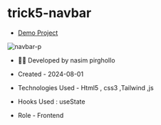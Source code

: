 # trick5-navbar
- [Demo Project](https://nasim1380p.github.io/trick5-navbar/)

  
![navbar-p](https://github.com/Nasim1380p/trick5-navbar/assets/155636802/90f6de9c-6c32-4144-bdf7-964c49b45fea)


- 👩‍🎓 Developed by nasim pirghollo

- Created - 2024-08-01

- Technologies Used - Html5 , css3 ,Tailwind ,js 

- Hooks Used : useState 

- Role - Frontend
